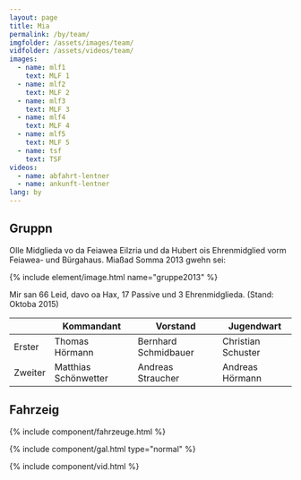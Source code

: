 ```yaml
---
layout: page
title: Mia
permalink: /by/team/
imgfolder: /assets/images/team/
vidfolder: /assets/videos/team/
images:
  - name: mlf1
    text: MLF 1
  - name: mlf2
    text: MLF 2
  - name: mlf3
    text: MLF 3
  - name: mlf4
    text: MLF 4
  - name: mlf5
    text: MLF 5
  - name: tsf
    text: TSF
videos:
  - name: abfahrt-lentner
  - name: ankunft-lentner
lang: by
---
```


## Gruppn

Olle Midglieda vo da Feiawea Eilzria und da Hubert ois Ehrenmidglied vorm Feiawea- und Bürgahaus. Miaßad Somma 2013 gwehn sei:

{% include element/image.html name="gruppe2013" %}

Mir san 66 Leid, davo oa Hax, 17 Passive und 3 Ehrenmidglieda. (Stand: Oktoba 2015)

<div class="table-responsive">
<table class="table">
  <thead>
    <tr>
      <th></th>
      <th>Kommandant</th>
      <th>Vorstand</th>
      <th>Jugendwart</th>
    </tr>
  </thead>
  <tbody>
    <tr>
      <td>Erster</td>
      <td>Thomas Hörmann</td>
      <td>Bernhard Schmidbauer</td>
      <td>Christian Schuster</td>
    </tr>
    <tr>
      <td>Zweiter</td>
      <td>Matthias Schönwetter</td>
      <td>Andreas Straucher</td>
      <td>Andreas Hörmann</td>
    </tr>
  </tbody>
</table>
</div>

## Fahrzeig

{% include component/fahrzeuge.html %}

{% include component/gal.html type="normal" %}

{% include component/vid.html %}
